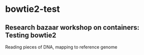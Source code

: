 # bowtie2-test
## Research bazaar workshop on containers: Testing bowtie2
Reading pieces of DNA, mapping to reference genome
